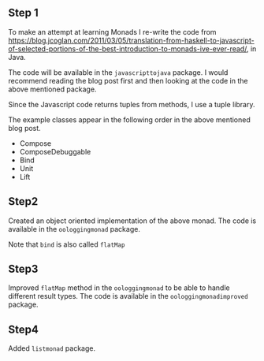 Step 1
--

To make an attempt at learning Monads I re-write the code from https://blog.jcoglan.com/2011/03/05/translation-from-haskell-to-javascript-of-selected-portions-of-the-best-introduction-to-monads-ive-ever-read/, in Java.

The code will be available in the `javascripttojava` package.
I would recommend reading the blog post first and then looking at the code in the above mentioned package.

Since the Javascript code returns tuples from methods, I use a tuple library.

The example classes appear in the following order in the above mentioned blog post.
* Compose
* ComposeDebuggable
* Bind
* Unit
* Lift


Step2
--
Created an object oriented implementation of the above monad. The code
is available in the `oologgingmonad` package.

Note that `bind` is also called `flatMap`

Step3
--
Improved `flatMap` method in the `oologgingmonad` to be able to handle different result types.
The code is available in the `oologgingmonadimproved` package.

Step4
--
Added `listmonad` package.
